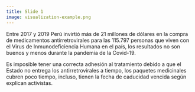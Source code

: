 ```yaml
---
title: Slide 1
image: visualization-example.png
---
```


Entre 2017 y 2019 Perú invirtió más de 21 millones de dólares en la compra de medicamentos antirretrovirales para las 115.797 personas que viven con el Virus de  Inmunodeficiencia Humana en el país, los resultados no son buenos y menos durante la pandemia de la Covid-19. 

Es imposible tener una correcta adhesión al tratamiento debido a que el Estado no entrega los antirretrovirales a tiempo, los paquetes medicinales cubren poco tiempo, incluso, tienen la fecha de caducidad vencida según explican activistas. 
